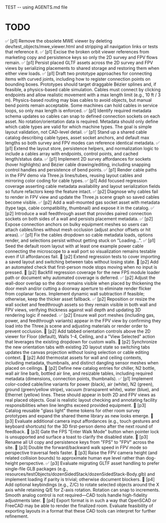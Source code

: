 TEST -- using AGENTS.md file
# TODO
✅ [p1] Remove the obsolete MWE viewer by deleting dev/test_objects/mwe_viewer.html and stripping all navigation links or tests that reference it.
✅ [p1] Excise the broken orbit viewer references from marketing copy and persistence keys so only the 2D survey and FPV flows remain.
✅ [p1] Persist placed GLTF assets across the 2D survey and FPV views by serializing placements to shared storage and restoring them when either view loads.
✅ [p1] Draft two prototype approaches for connecting items with curved joints, including how to register connection points on bounding boxes.
Prototypes should target draggable Bézier splines and, if feasible, a physics-based cable simulation. Cables must connect by clicking endpoints and allow realistic movement with a max length limit (e.g., 10 ft / 3 m). Physics-based routing may bias cables to avoid objects, but manual bend points remain acceptable. Some machines can hold cables in service loops, so only max length is enforced.
✅ [p1] Identify required metadata schema updates so cables can snap to defined connection sockets on each asset. No rotation/orientation data is required. Metadata should only define which cable types are valid for which machine types. The goal is simple layout validation, not CAD-level detail.
✅ [p1] Stand up a shared cable catalog describing cable types, asset socket anchors, and default max lengths so both survey and FPV modes can reference identical metadata.
✅ [p1] Extend the layout store, persistence helpers, and normalization logic to include a cables array with endpoints, control points, and cached length/status data.
✅ [p1] Implement 2D survey affordances for sockets (hover highlights) and Bézier cable drawing/editing, including snapping control handles and persistence of bend points.
✅ [p1] Render cable paths in the FPV demo via Three.js lines/tubes, reusing layout cables and mirroring color coding for cable types.
✅ [p1] Add focused regression coverage asserting cable metadata availability and layout serialization fields so future refactors keep the feature intact.
✅ [p2] Diagnose why cables fail to render in FPV view and update the Three.js scene graph so saved cables become visible.
✅ [p2] Add a wall-mounted gas socket asset with metadata (type tags, cable compatibility, thumbnail) and expose it in the catalog.
✅ [p2] Introduce a wall feedthrough asset that provides paired connection sockets on both sides of a wall and persists placement metadata.
✅ [p2] Expose connection anchors on bulky equipment meshes so users can attach cables/lines without mesh occlusion (adjust anchor offsets or hit areas).
✅ [p1] Fix the cables dropdown so cable metadata loads, options render, and selections persist without getting stuck on "Loading...".
✅ [p1] Seed the default room layout with at least one example power cable connecting the microscope to a wall port so visualization remains testable even if UI affordances fail.
🔲 [p2] Extend regression tests to cover importing a saved layout and switching between tabs without losing state.
🔲 [p2] Add an automated check that first-person mode stops moving when no input is pressed.
🔲 [p2] Backfill regression coverage for the new FPS module loader path or document why automated coverage is deferred.
✅ [p2] Adjust the wall-door overlap so the door remains visible when placed by thickening the door mesh and/or cutting a doorway aperture to eliminate render flicker from coplanar faces. Implement dynamic wall subtraction if feasible; otherwise, keep the thicker asset fallback.
✅ [p2] Reposition or resize the wall socket and feedthrough assets so they remain visible in both wall and FPV views, verifying thickness against wall depth and updating 3D rendering logic if needed.
✅ [p2] Ensure wall port meshes (including gas, power, and feedthrough variants) appear in the FPV view by confirming they load into the Three.js scene and adjusting materials or render order to prevent occlusion.
🔲 [p2] Add tabbed orientation controls above the 2D viewer for Floor (default), Walls 1-4, Ceiling, and a "View Selected" action that leverages the existing dropdown for custom walls.
🔲 [p2] Synchronize the new orientation tabs with existing 2D layout state so switching tabs updates the canvas projection without losing selection or cable editing context.
🔲 [p2] Add thermostat assets for wall and ceiling contexts, including metadata, thumbnails, and distinct dangling sensor meshes when placed on ceilings.
🔲 [p2] Define new catalog entries for chiller, N2 bottle, wall air line barb, bottled air line, and resizable tables, including required metadata (dimensions, connection points, thumbnails).
✅ [p1] Implement color-coded cable/line variants for power (black), air (white), N2 (green), ground (green/yellow stripe), vacuum (transparent white), water (blue), and Ethernet (yellow) lines. These should appear in both 2D and FPV views as real placed objects. Goal is realistic layout checking and annotating facility responsibilities when line lengths exceed provided equipment.
🔲 [p3] Catalog reusable "glass light" theme tokens for other room survey prototypes and expand the shared theme library as new looks emerge.
🔲 [p3] Evaluate additional camera input affordances (e.g., touch gestures and keyboard shortcuts) for the 3D first-person demo after the next round of feedback.
🔲 [p3] Gate the FPS "Enter Walk Mode" button when pointer lock is unsupported and surface a toast to clarify the disabled state.
🔲 [p3] Rename all UI copy and persistence keys from "FPS" to "FPV" across the site.
🔲 [p3] Double the forward/backward walk speed in FPV mode so perspective traversal feels faster.
🔲 [p3] Raise the FPV camera height (and related collision bounds) to approximate human eye level rather than dog-height perspective.
✅ [p3] Evaluate migrating GLTF asset handling to prefer single-file GLB packages (e.g., resources/testObjects/dozenSidedStack/dozenSidedStack-Body.glb) and implement loading if parity is trivial; otherwise document blockers.
🔲 [p4] Add optional keybindings (e.g., Z/C) to rotate selected objects around the X axis while retaining Q/E for Z-axis rotation. Rotation can snap to increments. Smooth analog control is not required—CAD tools handle high-fidelity adjustments later.
🔲 [p4] Export format is in such a way that OpenSCAD or FreeCAD may be able to render the finalized room.
Evaluate feasibility of exporting layouts in a format that these CAD tools can interpret for further refinement.
